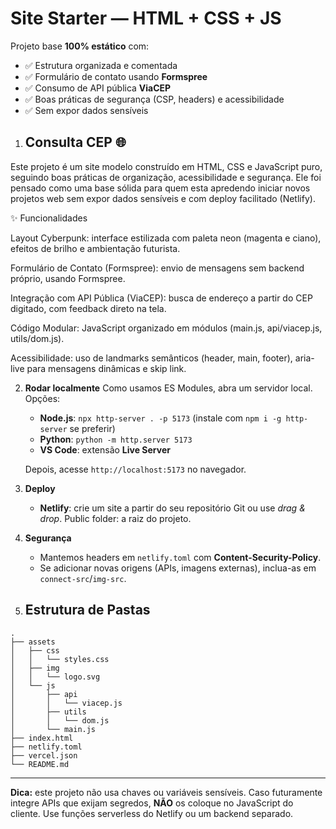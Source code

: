 # Site Starter — HTML + CSS + JS

Projeto base **100% estático** com:
- ✅ Estrutura organizada e comentada
- ✅ Formulário de contato usando **Formspree**
- ✅ Consumo de API pública **ViaCEP**
- ✅ Boas práticas de segurança (CSP, headers) e acessibilidade
- ✅ Sem expor dados sensíveis

1. ## Consulta CEP 🌐

Este projeto é um site modelo construído em HTML, CSS e JavaScript puro, seguindo boas práticas de organização, acessibilidade e segurança.
Ele foi pensado como uma base sólida para quem esta apredendo iniciar novos projetos web sem expor dados sensíveis e com deploy facilitado (Netlify).

✨ Funcionalidades

Layout Cyberpunk: interface estilizada com paleta neon (magenta e ciano), efeitos de brilho e ambientação futurista.

Formulário de Contato (Formspree): envio de mensagens sem backend próprio, usando Formspree.

Integração com API Pública (ViaCEP): busca de endereço a partir do CEP digitado, com feedback direto na tela.

Código Modular: JavaScript organizado em módulos (main.js, api/viacep.js, utils/dom.js).

Acessibilidade: uso de landmarks semânticos (header, main, footer), aria-live para mensagens dinâmicas e skip link.



2. **Rodar localmente**
   Como usamos ES Modules, abra um servidor local. Opções:
   - **Node.js**: `npx http-server . -p 5173` (instale com `npm i -g http-server` se preferir)
   - **Python**: `python -m http.server 5173`
   - **VS Code**: extensão **Live Server**

   Depois, acesse `http://localhost:5173` no navegador.

3. **Deploy**
   - **Netlify**: crie um site a partir do seu repositório Git ou use _drag & drop_. Public folder: a raiz do projeto.

4. **Segurança**
   - Mantemos headers em `netlify.toml` com **Content-Security-Policy**.
   - Se adicionar novas origens (APIs, imagens externas), inclua-as em `connect-src`/`img-src`.

5. ## Estrutura de Pastas

```
.
├── assets
│   ├── css
│   │   └── styles.css
│   ├── img
│   │   └── logo.svg
│   └── js
│       ├── api
│       │   └── viacep.js
│       ├── utils
│       │   └── dom.js
│       └── main.js
├── index.html
├── netlify.toml
├── vercel.json
└── README.md
```

---

**Dica:** este projeto não usa chaves ou variáveis sensíveis. Caso futuramente integre APIs que exijam segredos, **NÃO** os coloque no JavaScript do cliente. Use funções serverless do Netlify ou um backend separado.
